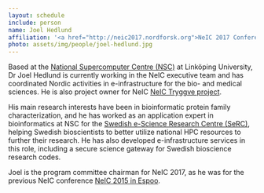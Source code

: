 ```yaml
---
layout: schedule
include: person
name: Joel Hedlund
affiliation: '<a href="http://neic2017.nordforsk.org">NeIC 2017 Conference Program Committee Chair</a>'
photo: assets/img/people/joel-hedlund.jpg
---
```


Based at the [National Supercomputer Centre (NSC)](http://www.nsc.liu.se) at
Linköping University, Dr Joel Hedlund is currently working in the NeIC executive
team and has coordinated Nordic activities in e-infrastructure for the bio- and
medical sciences. He is also project owner for NeIC [NeIC Tryggve project](https://wiki.neic.no/tryggve).

His main research interests have been in bioinformatic protein family
characterization, and he has worked as an application expert in bioinformatics
at NSC for the [Swedish e-Science Research Centre (SeRC)](http://www.e-science.se/),
helping Swedish bioscientists to better utilize national HPC resources to
further their research. He has also developed e-infrastructure services in this
role, including a secure science gateway for Swedish bioscience research codes.

Joel is the program committee chairman for NeIC 2017, as he was for the previous
NeIC conference [NeIC 2015 in Espoo](http://neic2015.nordforsk.org/).
